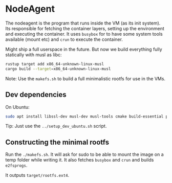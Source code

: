# NodeAgent

The nodeagent is the program that runs inside the VM (as its init system).
Its responsible for fetching the container layers, setting up the environment and executing the container.
It uses `busybox` for to have some system tools available (mount etc) and `crun` to execute the container.

Might ship a full userspace in the future.
But now we build everything fully statically with musl as libc:

```bash
rustup target add x86_64-unknown-linux-musl
cargo build --target=x86_64-unknown-linux-musl
```

Note: Use the `makefs.sh` to build a full minimalistic rootfs for use in the VMs.

## Dev dependencies

On Ubuntu:
```bash
sudo apt install libssl-dev musl-dev musl-tools cmake build-essential protobuf-compiler
```

Tip: Just use the `../setup_dev_ubuntu.sh` script.

## Constructing the minimal rootfs

Run the `./makefs.sh`. It will ask for sudo to be able to mount the image on a temp folder while writing it.
It also fetches `busybox` and `crun` and builds `e2fsprogs`.

It outputs `target/rootfs.ext4`.
